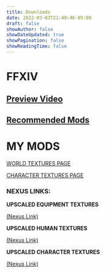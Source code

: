 ```yaml
---
title: Downloads
date: 2022-03-03T21:49:46-05:00
draft: false
showAuthor: false
showDateUpdated: true
showPagination: false
showReadingTime: false
---
```

# **FFXIV**

## [Preview Video](https://www.youtube.com/watch?v=fSO48HBqFyA)

## [Recommended Mods](https://kartoffels.club/posts/2022-05-15-recommend-ffxiv-texture-mods/)

# MY MODS

[W﻿ORLD TEXTURES PAGE](https://www.kartoffels.club/posts/2022-05-17-upscaled-world-textures/)

[C﻿HARACTER TEXTURES PAGE](https://www.kartoffels.club/posts/2023-01-05-upscaled-character-textures/)

### N﻿EXUS LINKS:

**UPSCALED EQUIPMENT TEXTURES**

[(Nexus Link)](https://www.nexusmods.com/finalfantasy14/mods/1442)

**UPSCALED HUMAN TEXTURES**

[(Nexus Link)](https://www.nexusmods.com/finalfantasy14/mods/1470)

**UPSCALED CHARACTER TEXTURES**

[(Nexus Link)](https://www.nexusmods.com/finalfantasy14/mods/1622)